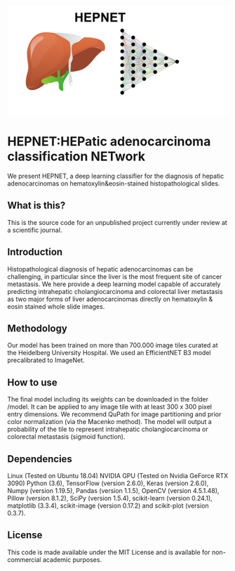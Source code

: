 ![HEPNET](HEPNET.png)

# HEPNET:HEPatic adenocarcinoma classification NETwork

We present HEPNET, a deep learning classifier for the diagnosis of hepatic adenocarcinomas on hematoxylin&eosin-stained histopathological slides.

## What is this?
This is the source code for an unpublished project currently under review at a scientific journal. 

## Introduction
Histopathological diagnosis of hepatic adenocarcinomas can be challenging, in particular since the liver is the most frequent site of cancer metastasis. We here provide a deep learning model capable of accurately predicting intrahepatic cholangiocarcinoma and colorectal liver metastasis as two major forms of liver adenocarcinomas directly on hematoxylin & eosin stained whole slide images. 

## Methodology
Our model has been trained on more than 700.000 image tiles curated at the Heidelberg University Hospital. We used an EfficientNET B3 model precalibrated to ImageNet.

## How to use
The final model including its weights can be downloaded in the folder /model. It can be applied to any image tile with at least 300 x 300 pixel entry dimensions. We recommend QuPath for image partitioning and prior color normalization (via the Macenko method). The model will output a probability of the tile to represent intrahepatic cholangiocarcinoma or colorectal metastasis (sigmoid function).

## Dependencies
Linux (Tested on Ubuntu 18.04)
NVIDIA GPU (Tested on Nvidia GeForce RTX 3090)
Python (3.6), TensorFlow (version 2.6.0), Keras (version 2.6.0), Numpy (version 1.19.5), Pandas (version 1.1.5), OpenCV (version 4.5.1.48), Pillow (version 8.1.2), SciPy (version 1.5.4), scikit-learn (version 0.24.1), matplotlib (3.3.4), scikit-image (version 0.17.2) and scikit-plot (version 0.3.7).

## License
This code is made available under the MIT License and is available for non-commercial academic purposes.
